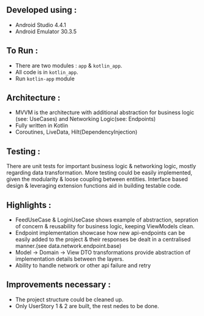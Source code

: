 ## Developed using  :
- Android Studio 4.4.1
- Android Emulator 30.3.5

## To Run :
 - There are two modules : `app` & `kotlin_app`.
 - All code is in `kotlin_app`.
 - Run `kotlin-app` module
 
## Architecture :
- MVVM is the architecture with additional abstraction for business logic (see: UseCases) and Networking Logic(see: Endpoints)
- Fully written in Kotlin 
- Coroutines, LiveData, Hilt(DependencyInjection)


## Testing :
There are unit tests for important business logic & networking logic, mostly regarding data transformation.
More testing could be easily implemented, given the modularity & loose coupling between entities.
Interface based design & leveraging extension functions aid in building testable code.

## Highlights :
- FeedUseCase & LoginUseCase shows example of abstraction, sepration of concern & reusability for business logic, keeping ViewModels clean.
- Endpoint implementation showcase how new api-endpoints can be easily added to the project & their responses be dealt in a centralised manner.(see data.network.endpoint.base)
- Model -> Domain -> View DTO transformations provide abstraction of implementation details between the layers.
- Ability to handle network or other api failure and retry

## Improvements necessary :
- The project structure could be cleaned up.
- Only UserStory 1 & 2 are built, the rest nedes to be done.
